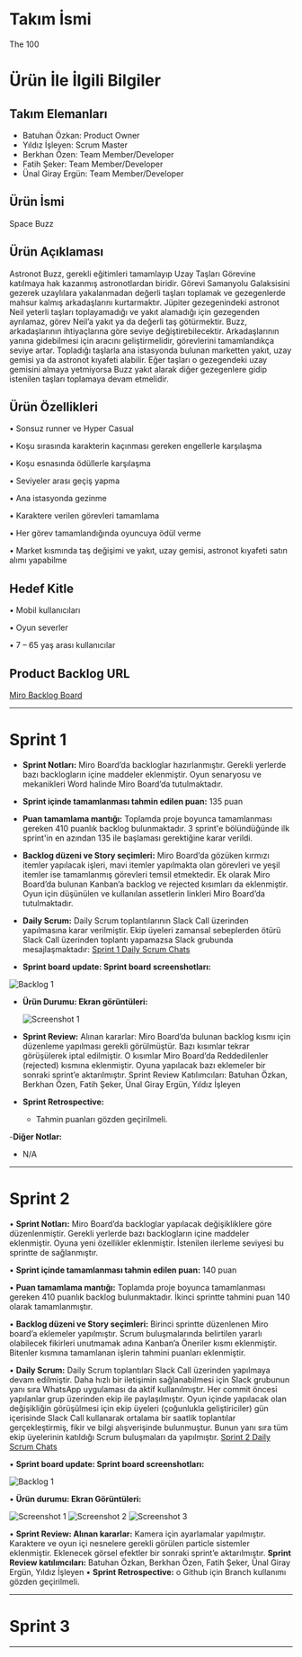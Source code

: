 # **Takım İsmi**

The 100

# Ürün İle İlgili Bilgiler

## Takım Elemanları

- Batuhan Özkan: Product Owner
- Yıldız İşleyen: Scrum Master
- Berkhan Özen: Team Member/Developer
- Fatih Şeker: Team Member/Developer
- Ünal Giray Ergün: Team Member/Developer

## Ürün İsmi

Space Buzz

## Ürün Açıklaması

Astronot Buzz, gerekli eğitimleri tamamlayıp Uzay Taşları Görevine katılmaya hak kazanmış astronotlardan biridir. Görevi Samanyolu Galaksisini gezerek uzaylılara yakalanmadan değerli taşları toplamak ve gezegenlerde mahsur kalmış arkadaşlarını kurtarmaktır. Jüpiter gezegenindeki astronot Neil yeterli taşları toplayamadığı ve yakıt alamadığı için gezegenden ayrılamaz, görev Neil’a yakıt ya da değerli taş götürmektir. Buzz, arkadaşlarının ihtiyaçlarına göre seviye değiştirebilecektir. Arkadaşlarının yanına gidebilmesi için aracını geliştirmelidir, görevlerini tamamlandıkça seviye artar. Topladığı taşlarla ana istasyonda bulunan marketten yakıt, uzay gemisi ya da astronot kıyafeti alabilir. Eğer taşları o gezegendeki uzay gemisini almaya yetmiyorsa Buzz yakıt alarak diğer gezegenlere gidip istenilen taşları toplamaya devam etmelidir.

## Ürün Özellikleri

•	Sonsuz runner ve Hyper Casual

•	Koşu sırasında karakterin kaçınması gereken engellerle karşılaşma

•	Koşu esnasında ödüllerle karşılaşma

•	Seviyeler arası geçiş yapma

•	Ana istasyonda gezinme

•	Karaktere verilen görevleri tamamlama

•	Her görev tamamlandığında oyuncuya ödül verme

•	Market kısmında taş değişimi ve yakıt, uzay gemisi, astronot kıyafeti satın alımı yapabilme

## Hedef Kitle

•	Mobil kullanıcıları

•	Oyun severler

•	7 – 65 yaş arası kullanıcılar

## Product Backlog URL

[Miro Backlog Board](https://miro.com/app/board/uXjVO6UHj8Y=/)

---

# Sprint 1

- **Sprint Notları:** Miro Board’da backloglar hazırlanmıştır. Gerekli yerlerde bazı backlogların içine maddeler eklenmiştir. Oyun senaryosu ve mekanikleri Word halinde Miro Board’da tutulmaktadır.

- **Sprint içinde tamamlanması tahmin edilen puan:** 135 puan

- **Puan tamamlama mantığı:** Toplamda proje boyunca tamamlanması gereken 410 puanlık backlog bulunmaktadır. 3 sprint'e bölündüğünde ilk sprint'in en azından 135 ile başlaması gerektiğine karar verildi.

- **Backlog düzeni ve Story seçimleri:** Miro Board’da gözüken kırmızı itemler yapılacak işleri, mavi itemler yapılmakta olan görevleri ve yeşil itemler ise tamamlanmış görevleri temsil etmektedir. Ek olarak Miro Board’da bulunan Kanban’a backlog ve rejected kısımları da eklenmiştir. Oyun için düşünülen ve kullanılan assetlerin linkleri Miro Board’da tutulmaktadır.

- **Daily Scrum:** Daily Scrum toplantılarının Slack Call üzerinden yapılmasına karar verilmiştir. Ekip üyeleri zamansal sebeplerden ötürü Slack Call üzerinden toplantı yapamazsa Slack grubunda mesajlaşmaktadır: [Sprint 1 Daily Scrum Chats](https://github.com/berkhanozen/The-100/blob/main/ProjectManagement/Sprint1_Documents/ScrumToplantilari.docx?raw=true)

- **Sprint board update: Sprint board screenshotları:**

![Backlog 1](https://raw.githubusercontent.com/berkhanozen/The-100/main/ProjectManagement/Sprint1_Documents/backlog1.PNG) 

- **Ürün Durumu: Ekran görüntüleri:**

  ![Screenshot 1](https://github.com/berkhanozen/The-100/blob/main/ProjectManagement/Sprint1_Documents/product1.png?raw=true)

- **Sprint Review:**
Alınan kararlar: Miro Board’da bulunan backlog kısmı için düzenleme yapılması gerekli görülmüştür. Bazı kısımlar tekrar görüşülerek iptal edilmiştir. O kısımlar Miro Board’da Reddedilenler (rejected) kısmına eklenmiştir. Oyuna yapılacak bazı eklemeler bir sonraki sprint’e aktarılmıştır. 
Sprint Review Katılımcıları: Batuhan Özkan, Berkhan Özen, Fatih Şeker, Ünal Giray Ergün, Yıldız İşleyen

- **Sprint Retrospective:**
  - Tahmin puanları gözden geçirilmeli.

-**Diğer Notlar:**
- N/A

---

# Sprint 2

•	**Sprint Notları:** Miro Board’da backloglar yapılacak değişikliklere göre düzenlenmiştir. Gerekli yerlerde bazı backlogların içine maddeler eklenmiştir. Oyuna yeni özellikler eklenmiştir. İstenilen ilerleme seviyesi bu sprintte de sağlanmıştır.

•	**Sprint içinde tamamlanması tahmin edilen puan:** 140 puan

•	**Puan tamamlama mantığı:** Toplamda proje boyunca tamamlanması gereken 410 puanlık backlog bulunmaktadır. İkinci sprintte tahmini puan 140 olarak tamamlanmıştır. 

• **Backlog düzeni ve Story seçimleri:** Birinci sprintte düzenlenen Miro board’a eklemeler yapılmıştır. Scrum buluşmalarında belirtilen yararlı olabilecek fikirleri unutmamak adına Kanban’a Öneriler kısmı eklenmiştir. Bitenler kısmına tamamlanan işlerin tahmini puanları eklenmiştir.

•	**Daily Scrum:** Daily Scrum toplantıları Slack Call üzerinden yapılmaya devam edilmiştir. Daha hızlı bir iletişimin sağlanabilmesi için Slack grubunun yanı sıra WhatsApp uygulaması da aktif kullanılmıştır. Her commit öncesi yapılanlar grup üzerinden ekip ile paylaşılmıştır. Oyun içinde yapılacak olan değişikliğin görüşülmesi için ekip üyeleri (çoğunlukla geliştiriciler) gün içerisinde Slack Call kullanarak ortalama bir saatlik toplantılar gerçekleştirmiş, fikir ve bilgi alışverişinde bulunmuştur. Bunun yanı sıra tüm ekip üyelerinin katıldığı Scrum buluşmaları da yapılmıştır. [Sprint 2 Daily Scrum Chats](https://github.com/berkhanozen/The-100/blob/main/ProjectManagement/Sprint2_Documents/ScrumToplantilari.docx?raw=true)

•	**Sprint board update: Sprint board screenshotları:**

![Backlog 1](https://raw.githubusercontent.com/berkhanozen/The-100/main/ProjectManagement/Sprint2_Documents/backlog1.PNG) 
 
• **Ürün durumu: Ekran Görüntüleri:**

![Screenshot 1](https://github.com/berkhanozen/The-100/blob/main/ProjectManagement/Sprint2_Documents/product1.png?raw=true)
![Screenshot 2](https://github.com/berkhanozen/The-100/blob/main/ProjectManagement/Sprint2_Documents/product2.png?raw=true)
![Screenshot 3](https://github.com/berkhanozen/The-100/blob/main/ProjectManagement/Sprint2_Documents/product_base.png?raw=true)
     
•	**Sprint Review: Alınan kararlar:**
Kamera için ayarlamalar yapılmıştır. Karaktere ve oyun içi nesnelere gerekli görülen particle sistemler eklenmiştir. Eklenecek görsel efektler bir sonraki sprint’e aktarılmıştır.
**Sprint Review katılımcıları:** Batuhan Özkan, Berkhan Özen, Fatih Şeker, Ünal Giray Ergün, Yıldız İşleyen
•	**Sprint Retrospective:**
  o	Github için Branch kullanımı gözden geçirilmeli.

---

# Sprint 3

---
